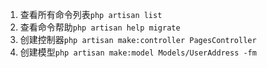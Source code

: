 1. 查看所有命令列表`php artisan list`
2. 查看命令帮助`php artisan help migrate`
3. 创建控制器`php artisan make:controller PagesController`
4. 创建模型`php artisan make:model Models/UserAddress -fm`